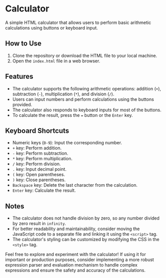 # Calculator

A simple HTML calculator that allows users to perform basic arithmetic calculations using buttons or keyboard input.

## How to Use

1. Clone the repository or download the HTML file to your local machine.
2. Open the `index.html` file in a web browser.

## Features

- The calculator supports the following arithmetic operations: addition (`+`), subtraction (`-`), multiplication (`*`), and division (`/`).
- Users can input numbers and perform calculations using the buttons provided.
- The calculator also responds to keyboard inputs for most of the buttons.
- To calculate the result, press the `=` button or the `Enter` key.

## Keyboard Shortcuts

- Numeric keys (`0-9`): Input the corresponding number.
- `+` key: Perform addition.
- `-` key: Perform subtraction.
- `*` key: Perform multiplication.
- `/` key: Perform division.
- `.` key: Input decimal point.
- `(` key: Open parentheses.
- `)` key: Close parentheses.
- `Backspace` key: Delete the last character from the calculation.
- `Enter` key: Calculate the result.

## Notes

- The calculator does not handle division by zero, so any number divided by zero result in `infinity`.
- For better readability and maintainability, consider moving the JavaScript code to a separate file and linking it using the `<script>` tag.
- The calculator's styling can be customized by modifying the CSS in the `<style>` tag.

Feel free to explore and experiment with the calculator! If using it for important or production purposes, consider implementing a more robust expression parser and evaluation mechanism to handle complex expressions and ensure the safety and accuracy of the calculations.
